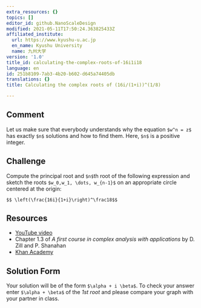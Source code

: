 ```yaml
---
extra_resources: {}
topics: []
editor_id: github.NanoScaleDesign
modified: 2021-05-11T17:50:24.363825433Z
affiliated_institute:
  url: https://www.kyushu-u.ac.jp
  en_name: Kyushu University
  name: 九州大学
version: '1.0'
title_id: calculating-the-complex-roots-of-16i1i18
language: en
id: 251b8109-7ab3-4b20-b602-d645a74405db
translations: {}
title: Calculating the complex roots of (16i/(1+i))^(1/8)

---
```


## Comment
Let us make sure that everybody understands why the equation `$w^n = z$` has  exactly `$n$` solutions and how to find them. Here, `$n$` is a positive integer.

## Challenge
Compute the principal root and `$n$`th root of the following expression and sketch the roots `$w_0,w_1, \dots, w_{n-1}$` on an appropriate circle centered at the origin:
  
`$$ \left(\frac{16i}{1+i}\right)^\frac18$$`

## Resources
- [YouTube video](https://www.youtube.com/watch?v=yI2NeikrxoU&list=PLi7yHjesblV0sSfZzWdSUXGO683n_nJdQ&index=4)
- Chapter 1.3 of *A first course in complex analysis with applications* by D. Zill and P. Shanahan
- [Khan Academy](https://www.khanacademy.org/math/precalculus/imaginary-and-complex-numbers#polar-form-of-complex-numbers)


## Solution Form
Your solution will be of the form `$\alpha + i \beta$`.
To check your answer enter `$\alpha + \beta$`  of the _1st root_ and please compare your graph with your partner in class.